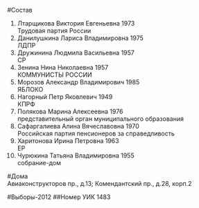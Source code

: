 #Состав
1. Лтарщикова Виктория Евгеньевна 1973   
    Трудовая партия России
2. Данилушкина Лариса Владимировна 1975   
    ЛДПР
3. Дружинина Людмила Васильевна 1957   
    СР
4. Зенина Нина Николаевна 1957   
    КОММУНИСТЫ РОССИИ
5. Морозов Александр Владимирович 1985   
    ЯБЛОКО
6. Нагорный Петр Яковлевич 1949   
    КПРФ
7. Полякова Марина Алексеевна 1976   
    представительный орган муниципального образования
8. Сафаргалиева Алина Вячеславовна 1970   
    Российская партия пенсионеров за справедливость
9. Харитонова Ирина Петровна 1963   
    ЕР
10. Чурюкина Татьяна Владимировна 1955   
    собрание-дом

#Дома  
Авиаконструкторов пр., д.13; Комендантский пр., д.28, корп.2

#Выборы-2012
##Номер УИК
1483
